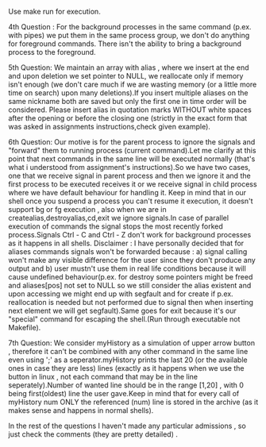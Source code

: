 Use make run for execution.

4th Question :
    For the background processes in the same command (p.ex. with pipes) we put them in the same process group, we don't do anything for foreground commands. There isn't the ability to bring a background process to the foreground.

5th Question:
    We maintain an array with alias , where we insert at the end and upon deletion we set pointer to NULL, we reallocate only if memory isn't enough (we don't care much if we are wasting memory (or a little more time on search) upon many deletions).If you insert multiple aliases on the same nickname both are saved but only the first one in time order will be considered.
    Please insert alias in quotation marks WITHOUT white spaces after the opening or before the closing one (strictly in the exact form that was asked in assignments instructions,check given example).

6th Question:
    Our motive is for the parent process to ignore the signals and "forward" them to running process (current command).Let me clarify at this point that next commands in the same line will be executed normally (that's what i understood from assignment's instructions).So we have two cases, one that we receive signal in parent process and then we ignore it and the first process to be executed receives it or we receive signal in child process where we have default behaviour for handling it. Keep in mind that in our shell once you suspend a process you can't resume it execution, it doesn't support bg or fg execution , also when we are in createalias,destroyalias,cd,exit we ignore signals.In case of parallel execution of commands the signal stops the most recently forked process.Signals Ctrl - C and Ctrl - Z don't work for background processes as it happens in all shells.
    Disclaimer : I have personally decided that for aliases commands signals won't be forwarded because : a) signal calling won't make any visible difference for the user since they don't produce any output and b) user mustn't use them in real life conditions because it will cause undefined behaviour(p.ex. for destroy some pointers might be freed and aliases[pos] not set to NULL so we still consider the alias existent and upon accessing we might end up with segfault and for create if p.ex. reallocation is needed but not performed due to signal then when inserting next element we will get segfault).Same goes for exit because it's our "special" command for escaping the shell.(Run through executable not Makefile).


7th Question:
    We consider myHistory as a simulation of upper arrow button , therefore it can't be combined with any other command in the same line even using ';' as a
    seperator.myHistory prints the last 20 (or the available ones in case they are less) lines (exactly as it happens when we use the button in linux , not each command that may be in the line seperately).Number of wanted line should be in the range [1,20] , with 0 being first(oldest) line the user gave.Keep in mind that for every call of myHistory num ONLY the referenced (num) line is stored in the archive (as it makes sense and happens in normal shells).

In the rest of the questions I haven't made any particular admissions , so just check the comments (they are pretty detailed) .
